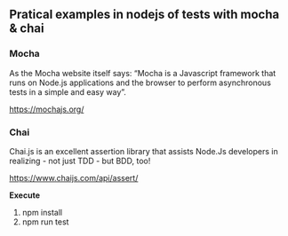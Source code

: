 ## Pratical examples in nodejs of tests with mocha & chai

### Mocha
As the Mocha website itself says: “Mocha is a Javascript framework that runs on Node.js applications and the browser to perform asynchronous tests in a simple and easy way”.

https://mochajs.org/

### Chai
Chai.js is an excellent assertion library that assists Node.Js developers in realizing - not just TDD - but BDD, too!

https://www.chaijs.com/api/assert/

**Execute**
1. npm install
2. npm run test
